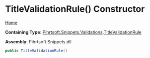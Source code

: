 # TitleValidationRule\(\) Constructor

[Home](../../../../../README.md)

**Containing Type**: [Pihrtsoft.Snippets.Validations](../../README.md)\.[TitleValidationRule](../README.md)

**Assembly**: Pihrtsoft\.Snippets\.dll

```csharp
public TitleValidationRule()
```

